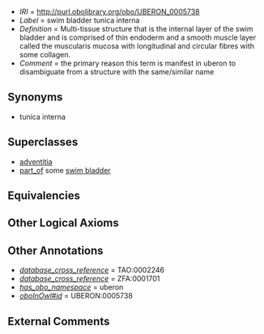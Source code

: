  * *IRI* = http://purl.obolibrary.org/obo/UBERON_0005738
 * *Label* = swim bladder tunica interna
 * *Definition* = Multi-tissue structure that is the internal layer of the swim bladder and is comprised of thin endoderm and a smooth muscle layer called the muscularis mucosa with longitudinal and circular fibres with some collagen.
 * *Comment* = the primary reason this term is manifest in uberon to disambiguate from a structure with the same/similar name

## Synonyms

 * tunica interna

## Superclasses

 * [adventitia](../../UBERON/42/UBERON_0005742.md)
 * [part_of](../../BFO/50/BFO_0000050.md) some [swim bladder](../../UBERON/60/UBERON_0006860.md)

## Equivalencies


## Other Logical Axioms


## Other Annotations

 * *[database_cross_reference](../../ef/oboInOwl#hasDbXref.md)* = TAO:0002246
 * *[database_cross_reference](../../ef/oboInOwl#hasDbXref.md)* = ZFA:0001701
 * *[has_obo_namespace](../../ce/oboInOwl#hasOBONamespace.md)* = uberon
 * *[oboInOwl#id](../../id/oboInOwl#id.md)* = UBERON:0005738

## External Comments

